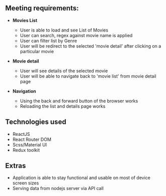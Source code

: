 ## Meeting requirements:
- **Movies List**
  - User is able to load and see List of Movies 
  - User can search, regex against movie name is applied  
  - User can filter list by Genre 
  - User will be  redirect to the selected &#39;movie detail&#39; after clicking on a particular movie

- **Movie detail**
  - User will see details of the selected movie 
  - User will be able to navigate back to &#39;movie list&#39; from movie detail page 

- **Navigation**
  * Using the back and forward button of the browser works 
  * Reloading the list and details page works 

## Technologies used

- ReactJS
- React Router DOM
- Scss/Material UI
- Redux toolkit

## Extras
- Application is able to stay functional and usable on most of device screen sizes
- Serving data from nodejs server via API call

